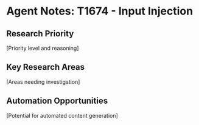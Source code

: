 # Agent Notes: T1674 - Input Injection

## Research Priority
[Priority level and reasoning]

## Key Research Areas
[Areas needing investigation]

## Automation Opportunities
[Potential for automated content generation]
